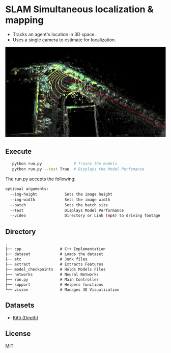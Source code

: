 # SLAM Simultaneous localization & mapping  
- Tracks an agent's location in 3D space. 
- Uses a single camera to estimate for localization.
<img src="etc/ptcloud.jpg" /> 

Execute
---
```bash
   python run.py              # Trains the models
   python run.py --test True  # Displays the Model Perfomance
```

<p>The run.py accepts the following:</p>

```bash
optional arguments:
  --img-height            Sets the image height
  --img-width             Sets the image width
  --batch                 Sets the batch size 
  --test                  Displays Model Performance 
  --video                 Directory or Link (mp4) to driving footage              
```

Directory 
--
    .
    ├── cpp                 # C++ Implementation
    ├── dataset             # Loads the dataset
    ├── etc                 # Junk files
    ├── extract             # Extracts Features
    ├── model_checkpoints   # Holds Models Files
    ├── networks            # Neural Networks
    ├── run.py              # Main Controller
    ├── support             # Helpers functions
    └── vision              # Manages 3D Visualization


Datasets
--
- [Kitti (Depth)](http://www.cvlibs.net/datasets/kitti/eval_depth_all.php)

License
---
MIT



